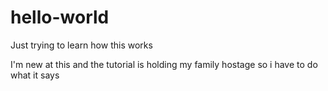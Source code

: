 # hello-world
Just trying to learn how this works

I'm new at this and the tutorial is holding my family hostage so i have to do what it says
